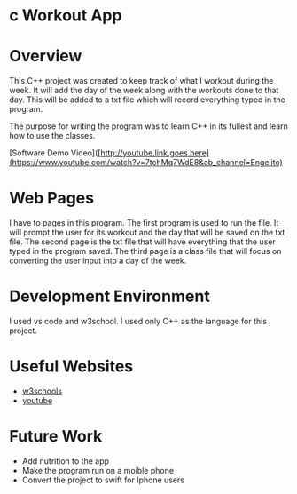 # c Workout App
# Overview

This C++ project was created to keep track of what I workout during the week. It will add the day of the week along with the workouts done to that day. This will
be added to a txt file which will record everything typed in the program. 


The purpose for writing the program was to learn C++ in its fullest and learn how to use the classes.  


[Software Demo Video]([http://youtube.link.goes.here](https://www.youtube.com/watch?v=7tchMq7WdE8&ab_channel=Engelito)

# Web Pages
I have to pages in this program. 
The first program is used to run the file. It will prompt the user for its workout and the day that will be saved on the txt file.
The second page is the txt file that will have everything that the user typed in the program saved.
The third page is a class file that will focus on converting the user input into a day of the week. 

# Development Environment

I used vs code and w3school.
I used only C++ as the language for this project.

# Useful Websites
* [w3schools](https://www.w3schools.com/cpp/)
* [youtube](https://www.youtube.com/watch?v=vLnPwxZdW4Y&ab_channel=freeCodeCamp.org)

# Future Work
* Add nutrition to the app
* Make the program run on a moible phone
* Convert the project to swift for Iphone users
